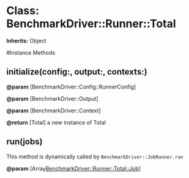 # Class: BenchmarkDriver::Runner::Total
**Inherits:** Object
    




#Instance Methods
## initialize(config:, output:, contexts:) [](#method-i-initialize)

**@param** [BenchmarkDriver::Config::RunnerConfig] 

**@param** [BenchmarkDriver::Output] 

**@param** [BenchmarkDriver::Context] 

**@return** [Total] a new instance of Total

## run(jobs) [](#method-i-run)
This method is dynamically called by `BenchmarkDriver::JobRunner.run`

**@param** [Array<BenchmarkDriver::Runner::Total::Job>] 

